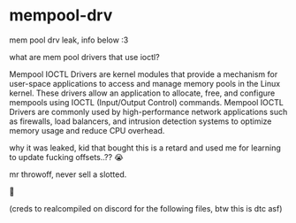 # mempool-drv
mem pool drv leak, info below :3 

what are mem pool drivers that use ioctl?

Mempool IOCTL Drivers are kernel modules that provide a mechanism for user-space applications to access and manage memory pools in the Linux kernel. These drivers allow an application to allocate, free, and configure mempools using IOCTL (Input/Output Control) commands. Mempool IOCTL Drivers are commonly used by high-performance network applications such as firewalls, load balancers, and intrusion detection systems to optimize memory usage and reduce CPU overhead.

why it was leaked, kid that bought this is a retard and used me for learning to update fucking offsets..?? 😭

mr throwoff, never sell a slotted. 

:clown_face:

(creds to realcompiled on discord for the following files, btw this is dtc asf)
